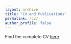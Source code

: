 ```yaml
---
layout: archive
title: "CV and Publications"
permalink: /cv/
author_profile: false
---
```


Find the complete CV [here](http://ragadeepika-pucha.github.io/files/Pucha_CV.pdf).